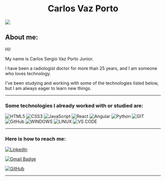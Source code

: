 <h1 align="center"> Carlos Vaz Porto </h1>

![](https://komarev.com/ghpvc/?username=CarlosVazPorto&color=006bed)

<h2>About me:</h2>
<p>Hi!</p>
<p>My name is Carlos Sergio Vaz Porto Junior.</p>
<p>I have been a radiologist doctor for more than 25 years, and I am someone who loves technology.</p>
<p>I've been studying and working with some of the technologies listed below, but I am always eager to learn new things.</p>

<hr />

<h3>Some technologies I already worked with or studied are: </h3>

![HTML5](https://img.shields.io/badge/HTML5-E34F26?style=for-the-badge&logo=html5&logoColor=white")
![CSS3](https://img.shields.io/badge/CSS3-1572B6?style=for-the-badge&logo=css3&logoColor=white")
![JavaScript](https://img.shields.io/badge/JavaScript-323330?style=for-the-badge&logo=javascript&logoColor=F7DF1E")
![React](https://img.shields.io/badge/React-20232A?style=for-the-badge&logo=react&logoColor=61DAFB")
![Angular](https://img.shields.io/badge/Angular-DD0031?style=for-the-badge&logo=angular&logoColor=white")
![Python](https://img.shields.io/badge/Python-14354C?style=for-the-badge&logo=python&logoColor=white")
![GIT](https://img.shields.io/badge/Git-E34F26?style=for-the-badge&logo=git&logoColor=white")
![GitHub](https://img.shields.io/badge/github-%23121011.svg?style=for-the-badge&logo=github&logoColor=white)
![WINDOWS](https://img.shields.io/badge/Windows-017AD7?style=for-the-badge&logo=windows&logoColor=white")
![LINUX](https://img.shields.io/badge/Linux-E34F26?style=for-the-badge&logo=linux&logoColor=black")
![VS CODE](https://img.shields.io/badge/-Visual%20Studio%20Code-333333?style=for-the-badge&logo=visual-studio-code&logoColor=007ACC")

<hr />

<h3>Here is how to reach me: </h3>

[![LinkedIn](https://img.shields.io/badge/LinkedIn-0077B5?style=for-the-badge&logo=linkedin&logoColor=white&target=_blank)](https://www.linkedin.com/in/carlos-sergio-vaz-porto-junior-48b009282)

[![Gmail Badge](https://img.shields.io/badge/-carlosvazporto@gmail.com-006bed?style=for-the-badge&logo=Gmail&logoColor=white&link=mailto:carlosvazporto@gmail.com)](mailto:carlosvazporto@gmail.com)

[![GitHub](https://img.shields.io/github/followers/CarlosVazPorto?label=follow&style=social)](https://github.com/CarlosVazPorto)

<hr />
